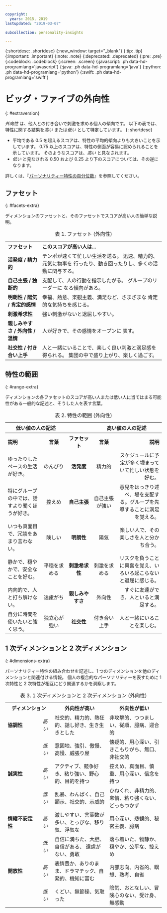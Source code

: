 ```yaml
---

copyright:
  years: 2015, 2019
lastupdated: "2019-03-07"

subcollection: personality-insights

---
```


{:shortdesc: .shortdesc}
{:new_window: target="_blank"}
{:tip: .tip}
{:important: .important}
{:note: .note}
{:deprecated: .deprecated}
{:pre: .pre}
{:codeblock: .codeblock}
{:screen: .screen}
{:javascript: .ph data-hd-programlang='javascript'}
{:java: .ph data-hd-programlang='java'}
{:python: .ph data-hd-programlang='python'}
{:swift: .ph data-hd-programlang='swift'}

# ビッグ・ファイブの外向性
{: #extraversion}

*外向性* は、他人との付き合いで刺激を求める個人の傾向です。 以下の表では、特性に関する結果を*高い* または*低い* として特定しています。
{: shortdesc}

-   平均である 0.5 を超えるスコアは、特性の平均的傾向よりも大きいことを示しています。 0.75 以上のスコアは、特性の側面が容易に認められることを示しています。 そのようなスコアは、*高い* と見なされます。
-   *低い* と見なされる 0.50 および 0.25 より下のスコアについては、その逆になります。

詳しくは、『[パーソナリティー特性の百分位数](/docs/services/personality-insights?topic=personality-insights-numeric#percentiles)』を参照してください。

## ファセット
{: #facets-extra}

ディメンションのファセットと、そのファセットでスコアが高い人の簡単な説明。

<table>
  <caption>表 1. ファセット (外向性)</caption>
  <tr>
    <th style="text-align:left">ファセット</th>
    <th style="text-align:left">このスコアが高い人は...</th>
  </tr>
  <tr>
    <td><strong>活発度 / 精力的</strong></td>
    <td>テンポが速くて忙しい生活を送る。 迅速、精力的、元気に物事を
    行ったり、動き回ったりし、多くの活動に関与する。</td>
  </tr>
  <tr>
    <td><strong>自己主張 / 独断的</strong></td>
    <td>支配して、人の行動を指示したがる。 グループのリーダーに
    なる傾向がある。</td>
  </tr>
  <tr>
    <td><strong>明朗性 / 陽気 / 肯定的感情</strong></td>
    <td>幸福、熱意、楽観主義、満足など、さまざまな
    肯定的な気持ちを感じる。</td>
  </tr>
  <tr>
    <td><strong>刺激希求性</strong></td>
    <td>強い刺激がないと退屈しやすい。</td>
  </tr>
  <tr>
    <td><strong>親しみやすさ / 外向性 / 温情</strong></td>
    <td>人が好きで、その感情をオープンに
    表す。</td>
  </tr>
  <tr>
    <td><strong>社交性 / 付き合い上手</strong></td>
    <td>人と一緒にいることで、楽しく良い刺激と満足感を得られる。
    集団の中で盛り上がり、楽しく過ごす。</td>
  </tr>
</table>

## 特性の範囲
{: #range-extra}

ディメンションの各ファセットのスコアが高い人または低い人に当てはまる可能性がある一般的な記述と、そうした人を表す言葉。

<table summary="各行の中央の列にリストされているファセットに対して、最初の 2 列にはファセットのスコアが低い人の説明と言葉が示されています。最後の 2 列にはファセットのスコアが高い人の言葉と説明が示されています。">
  <caption>表 2. 特性の範囲 (外向性)</caption>
  <tr>
    <th id="lowValue" colspan="2" style="text-align:center">
      低い値の人の記述
    </th>
    <th id="blank"></th>
    <th id="highValue" colspan="2" style="text-align:center">
      高い値の人の記述
    </th>
  </tr>
  <tr>
    <th id="lowDescription" headers="lowValue" style="text-align:left; width:23%">
      説明
    </th>
    <th id="lowTerm" headers="lowValue" style="text-align:center; width:16%">
      言葉
    </th>
    <th id="facet" headers="blank" style="text-align:center; width:16%">
      ファセット
    </th>
    <th id="highTerm" headers="highValue" style="text-align:center; width:16%">
      言葉
    </th>
    <th id="highDescription" headers="highValue" style="text-align:right">
      説明
    </th>
  </tr>
  <tr>
    <td headers="lowValue lowDescription" style="text-align:left">
      ゆったりしたペースの生活が好き。
    </td>
    <td headers="lowValue lowTerm" style="text-align:center">
      のんびり
    </td>
    <td headers="blank facet" style="text-align:center">
      <strong>活発度</strong>
    </td>
    <td headers="highValue highTerm" style="text-align:center">
      精力的
    </td>
    <td headers="highValue highDescription" style="text-align:right">
      スケジュールに予定が多く埋まっていて忙しい状態を好む。
    </td>
  </tr>
  <tr>
    <td headers="lowValue lowDescription" style="text-align:left">
      特にグループの中では、話すより聞くほうが好き。
    </td>
    <td headers="lowValue lowTerm" style="text-align:center">
      控えめ
    </td>
    <td headers="blank facet" style="text-align:center">
      <strong>自己主張</strong>
    </td>
    <td headers="highValue highTerm" style="text-align:center">
      自己主張が強い
    </td>
    <td headers="highValue highDescription" style="text-align:right">
      意見をはっきり述べ、場を支配する。グループを先導することに満足を覚える。
    </td>
  </tr>
  <tr>
    <td headers="lowValue lowDescription" style="text-align:left">
      いつも真面目で、冗談をあまり言わない。
    </td>
    <td headers="lowValue lowTerm" style="text-align:center">
      険しい
    </td>
    <td headers="blank facet" style="text-align:center">
      <strong>明朗性</strong>
    </td>
    <td headers="highValue highTerm" style="text-align:center">
      陽気
    </td>
    <td headers="highValue highDescription" style="text-align:right">
      楽しい人で、その楽しさを人と分かち合う。
    </td>
  </tr>
  <tr>
    <td headers="lowValue lowDescription" style="text-align:left">
      静かで、穏やかで、安全なことを好む。
    </td>
    <td headers="lowValue lowTerm" style="text-align:center">
      平穏を求める
    </td>
    <td headers="blank facet" style="text-align:center">
      <strong>刺激希求性</strong>
    </td>
    <td headers="highValue highTerm" style="text-align:center">
      刺激を求める
    </td>
    <td headers="highValue highDescription" style="text-align:right">
      リスクを負うことに興奮を覚え、いろいろ起こらないと退屈に感じる。
    </td>
  </tr>
  <tr>
    <td headers="lowValue lowDescription" style="text-align:left">
      内向的で、人と打ち解けない。
    </td>
    <td headers="lowValue lowTerm" style="text-align:center">
      遠慮がち
    </td>
    <td headers="blank facet" style="text-align:center">
      <strong>親しみやすさ</strong>
    </td>
    <td headers="highValue highTerm" style="text-align:center">
      外向性
    </td>
    <td headers="highValue highDescription" style="text-align:right">
      すぐに友達ができ、人といると満足する。
    </td>
  </tr>
  <tr>
    <td headers="lowValue lowDescription" style="text-align:left">
      自分に時間を使いたいと強く思う。
    </td>
    <td headers="lowValue lowTerm" style="text-align:center">
      独立心が強い
    </td>
    <td headers="blank facet" style="text-align:center">
      <strong>社交性</strong>
    </td>
    <td headers="highValue highTerm" style="text-align:center">
      付き合い上手
    </td>
    <td headers="highValue highDescription" style="text-align:right">
      人と一緒にいることを楽しむ。
    </td>
  </tr>
</table>

## 1 次ディメンションと 2 次ディメンション
{: #dimensions-extra}

パーソナリティー特性の組み合わせを記述し、1 つのディメンションを他のディメンションと関連付ける情報。 個人の複合的なパーソナリティーを表すために 1 次特性と 2 次特性が相互にどう関連するかを洞察します。

<table>
  <caption>表 3. 1 次ディメンションと 2 次ディメンション (外向性)</caption>
  <tr>
    <th colspan="2" style="width:30%">ディメンション</th>
    <th style="width:35%">外向性が高い</th>
    <th style="width:35%">外向性が低い</th>
  </tr>
  <tr>
    <td style="text-align:left"><strong>協調性</strong></td>
    <td style="text-align:center"><em>高い</em></td>
    <td>社交的、精力的、熱狂的、話し好き、生き生きとした</td>
    <td>非攻撃的、つつましい、従順、臆病、迎合的</td>
  </tr>
  <tr>
    <td></td>
    <td style="text-align:center"><em>低い</em></td>
    <td>意固地、強引、傲慢、高慢、威張り屋</td>
    <td>懐疑的、用心深い、引きこもりがち、無口、非社交的</td>
  </tr>
  <tr>
    <td style="text-align:left"><strong>誠実性</strong></td>
    <td style="text-align:center"><em>高い</em></td>
    <td>アクティブ、競争好き、粘り強い、野心的、目的を持つ</td>
    <td>控えめ、真面目、慎重、用心深い、信念を持つ</td>
  </tr>
  <tr>
    <td></td>
    <td style="text-align:center"><em>低い</em></td>
    <td>乱暴、わんぱく、自己顕示、社交的、示威的</td>
    <td>ひねくれ、非精力的、怠惰、粘り強くない、どっちつかず</td>
  </tr>
  <tr>
    <td style="text-align:left"><strong>情緒不安定性</strong></td>
    <td style="text-align:center"><em>高い</em></td>
    <td>激しやすい、言葉数が多い、とっぴな、移り気、浮気な</td>
    <td>用心深い、悲観的、秘密主義、臆病</td>
  </tr>
  <tr>
    <td></td>
    <td style="text-align:center"><em>低い</em></td>
    <td>自信に満ちた、大胆、自信がある、 遠慮がない、勇敢</td>
    <td>落ち着いた、物静か、穏やか、公平な、控えめ</td>
  </tr>
  <tr>
    <td style="text-align:left"><strong>開放性</strong></td>
    <td style="text-align:center"><em>高い</em></td>
    <td>表情豊か、ありのまま、ドラマチック、自発的、機知に富む</td>
    <td>内部志向、内省的、瞑想、熟考、自省</td>
  </tr>
  <tr>
    <td></td>
    <td style="text-align:center"><em>低い</em></td>
    <td>くどい、無節操、気取った</td>
    <td>陰気、おとなしい、冒険心のない、受け身、無感動</td>
  </tr>
</table>
